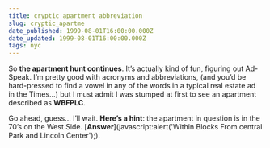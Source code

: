 ```yaml
---
title: cryptic apartment abbreviation
slug: cryptic_apartme
date_published: 1999-08-01T16:00:00.000Z
date_updated: 1999-08-01T16:00:00.000Z
tags: nyc
---
```


So **the apartment hunt continues**. It’s actually kind of fun, figuring out Ad-Speak. I’m pretty good with acronyms and abbreviations, (and you’d be hard-pressed to find a vowel in any of the words in a typical real estate ad in the Times…) but I must admit I was stumped at first to see an apartment described as **WBFPLC**.

Go ahead, guess… I’ll wait. **Here’s a hint**: the apartment in question is in the 70’s on the West Side. [**Answer**](javascript:alert('Within Blocks From central Park and Lincoln Center');).
